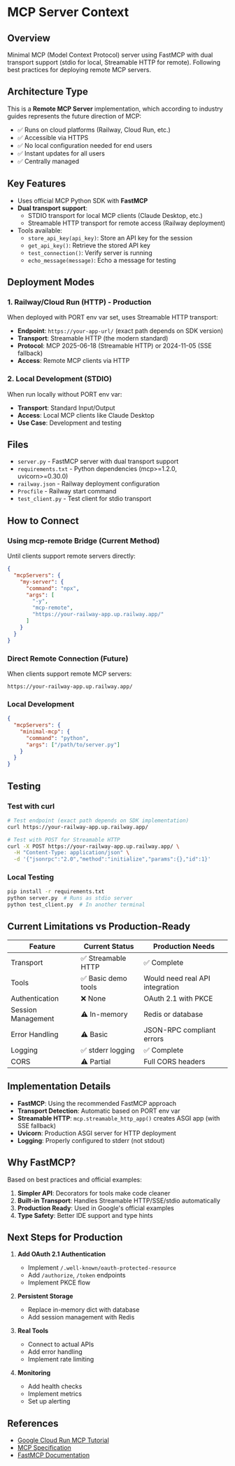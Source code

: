 # MCP Server Context

## Overview
Minimal MCP (Model Context Protocol) server using FastMCP with dual transport support (stdio for local, Streamable HTTP for remote). Following best practices for deploying remote MCP servers.

## Architecture Type
This is a **Remote MCP Server** implementation, which according to industry guides represents the future direction of MCP:
- ✅ Runs on cloud platforms (Railway, Cloud Run, etc.)
- ✅ Accessible via HTTPS
- ✅ No local configuration needed for end users
- ✅ Instant updates for all users
- ✅ Centrally managed

## Key Features
- Uses official MCP Python SDK with **FastMCP**
- **Dual transport support**:
  - STDIO transport for local MCP clients (Claude Desktop, etc.)
  - Streamable HTTP transport for remote access (Railway deployment)
- Tools available:
  - `store_api_key(api_key)`: Store an API key for the session
  - `get_api_key()`: Retrieve the stored API key
  - `test_connection()`: Verify server is running
  - `echo_message(message)`: Echo a message for testing

## Deployment Modes

### 1. Railway/Cloud Run (HTTP) - Production
When deployed with PORT env var set, uses Streamable HTTP transport:
- **Endpoint**: `https://your-app-url/` (exact path depends on SDK version)
- **Transport**: Streamable HTTP (the modern standard)
- **Protocol**: MCP 2025-06-18 (Streamable HTTP) or 2024-11-05 (SSE fallback)
- **Access**: Remote MCP clients via HTTP

### 2. Local Development (STDIO)
When run locally without PORT env var:
- **Transport**: Standard Input/Output
- **Access**: Local MCP clients like Claude Desktop
- **Use Case**: Development and testing

## Files
- `server.py` - FastMCP server with dual transport support
- `requirements.txt` - Python dependencies (mcp>=1.2.0, uvicorn>=0.30.0)
- `railway.json` - Railway deployment configuration
- `Procfile` - Railway start command
- `test_client.py` - Test client for stdio transport

## How to Connect

### Using mcp-remote Bridge (Current Method)
Until clients support remote servers directly:
```json
{
  "mcpServers": {
    "my-server": {
      "command": "npx",
      "args": [
        "-y",
        "mcp-remote",
        "https://your-railway-app.up.railway.app/"
      ]
    }
  }
}
```

### Direct Remote Connection (Future)
When clients support remote MCP servers:
```
https://your-railway-app.up.railway.app/
```

### Local Development
```json
{
  "mcpServers": {
    "minimal-mcp": {
      "command": "python",
      "args": ["/path/to/server.py"]
    }
  }
}
```

## Testing

### Test with curl
```bash
# Test endpoint (exact path depends on SDK implementation)
curl https://your-railway-app.up.railway.app/

# Test with POST for Streamable HTTP
curl -X POST https://your-railway-app.up.railway.app/ \
  -H "Content-Type: application/json" \
  -d '{"jsonrpc":"2.0","method":"initialize","params":{},"id":1}'
```

### Local Testing
```bash
pip install -r requirements.txt
python server.py  # Runs as stdio server
python test_client.py  # In another terminal
```

## Current Limitations vs Production-Ready

| Feature | Current Status | Production Needs |
|---------|---------------|------------------|
| Transport | ✅ Streamable HTTP | ✅ Complete |
| Tools | ✅ Basic demo tools | Would need real API integration |
| Authentication | ❌ None | OAuth 2.1 with PKCE |
| Session Management | ⚠️ In-memory | Redis or database |
| Error Handling | ⚠️ Basic | JSON-RPC compliant errors |
| Logging | ✅ stderr logging | ✅ Complete |
| CORS | ⚠️ Partial | Full CORS headers |

## Implementation Details
- **FastMCP**: Using the recommended FastMCP approach
- **Transport Detection**: Automatic based on PORT env var
- **Streamable HTTP**: `mcp.streamable_http_app()` creates ASGI app (with SSE fallback)
- **Uvicorn**: Production ASGI server for HTTP deployment
- **Logging**: Properly configured to stderr (not stdout)

## Why FastMCP?
Based on best practices and official examples:
1. **Simpler API**: Decorators for tools make code cleaner
2. **Built-in Transport**: Handles Streamable HTTP/SSE/stdio automatically
3. **Production Ready**: Used in Google's official examples
4. **Type Safety**: Better IDE support and type hints

## Next Steps for Production

1. **Add OAuth 2.1 Authentication**
   - Implement `/.well-known/oauth-protected-resource`
   - Add `/authorize`, `/token` endpoints
   - Implement PKCE flow

2. **Persistent Storage**
   - Replace in-memory dict with database
   - Add session management with Redis

3. **Real Tools**
   - Connect to actual APIs
   - Add error handling
   - Implement rate limiting

4. **Monitoring**
   - Add health checks
   - Implement metrics
   - Set up alerting

## References
- [Google Cloud Run MCP Tutorial](https://cloud.google.com/run/docs/tutorials/deploy-remote-mcp-server)
- [MCP Specification](https://modelcontextprotocol.org)
- [FastMCP Documentation](https://github.com/modelcontextprotocol/python-sdk)